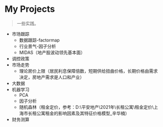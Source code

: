 # My Projects

> 一些实践。

- 市场跟踪
  - 数据跟踪-factormap
  - 行业景气-因子分析
  - MIDAS（地产股波动领先基本面）
- 调控政策
- 市场走势
  - 理论房价上限（居民利息保障倍数，短期供给扭曲价格，长期价格由需求决定，房地产需求是人口和产业）
- 大数据
- 机器学习
  - PCA
  - 因子分析
  - 随机森林（租金定价，参考：D:\平安地产\2021年\长租公寓\租金定价\上海市长租公寓租金的影响因素及其特征价格模型_辛华楠）
- 财务测算



